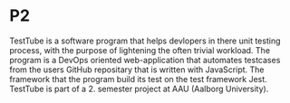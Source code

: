# P2

TestTube is a software program that helps devlopers in there unit testing process, with the purpose of lightening the often trivial workload. The program is a DevOps oriented web-application that automates testcases from the users GitHub repositary that is written with JavaScript. The framework that the program build its test on the test framework Jest. TestTube is part of a 2. semester project at AAU (Aalborg University). 
